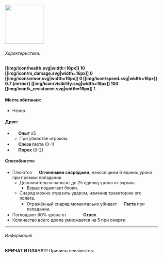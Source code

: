 <img src="https://gamepedia.cursecdn.com/minecraft_gamepedia/c/c6/Ghast.gif" width="128"> 

###### Характеристики:
**[[img/icon/health.svg|width=16px]] 10
[[img/icon/m_damage.svg|width=16px]] 0
[[img/icon/armor.svg|width=16px]] 0
[[img/icon/speed.svg|width=16px]] 0.7 (*летает*)
[[img/icon/visibility.svg|width=16px]] 100
[[img/icon/k_resistance.svg|width=16px]] 1**

#### Места обитания:
- Незер.

#### Дроп:
- <img src="https://gamepedia.cursecdn.com/minecraft_gamepedia/3/38/Experience_Orb.gif" width="16"> **Опыт** x5
  - При убийстве игроком.
- <img src="https://gamepedia.cursecdn.com/minecraft_gamepedia/c/c5/Ghast_Tear_JE2_BE2.png" width="16"> **Слеза гаста** (0-1)
- <img src="https://gamepedia.cursecdn.com/minecraft_gamepedia/4/40/Gunpowder_JE2_BE2.png" width="16"> **Порох** (0-2)

#### Способности:
- Плюются <img src="https://gamepedia.cursecdn.com/minecraft_gamepedia/3/3b/Fire_Charge_JE2_BE2.png" width="16"> **Огненными снарядами**, наносящими 6 единиц урона при прямом попадании.
  - Дополнительно наносят до 25 единиц урона от взрыва.
    - Взрыв поджигает блоки.
  - Снаряд можно отразить ударом, изменив траекторию его полёта.
    - Отражённый снаряд моментально убивает <img src="https://gamepedia.cursecdn.com/minecraft_gamepedia/c/c6/Ghast.gif" width="16"> **Гаста** при попадании.
- Поглощают 80% урона от <img src="https://gamepedia.cursecdn.com/minecraft_gamepedia/e/e3/Arrow_%28Item%29_JE1_BE1.png" width="16"><img src="https://gamepedia.cursecdn.com/minecraft_gamepedia/1/1b/Arrow_of_Regeneration_JE1_BE1.png" width="16"><img src="https://gamepedia.cursecdn.com/minecraft_gamepedia/9/97/Spectral_Arrow_%28Item%29_JE2.png" width="16"> **Стрел**.
- Количество всего дропа умножается на 5 при смерти.

___
###### Информация
**КРИЧАТ И ПЛАЧУТ!** Причины неизвестны.